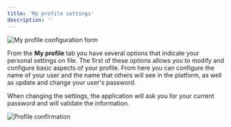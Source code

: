 ```yaml
---
title: 'My profile settings'
description: ''
---
```


![My profile configuration form](/archihub.github.io/imagenes/perfil_config.png)

From the __My profile__ tab you have several options that indicate your personal settings on file. The first of these options allows you to modify and configure basic aspects of your profile. From here you can configure the name of your user and the name that others will see in the platform, as well as update and change your user's password.

When changing the settings, the application will ask you for your current password and will validate the information.

![Profile confirmation](/archihub.github.io/imagenes/perfil_config_aceptar.png)